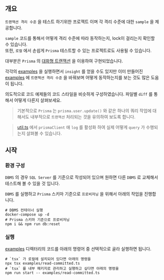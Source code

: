 ## 개요

`트랜잭션 격리 수준` 을 테스트 하기위한 프로젝트 이며 각 격리 수준에 대한 `sample` 을 제공합니다.

`sample` 코드를 통해서 어떻게 격리 수준에 따라 동작하는지, lock이 걸리는지 확인할 수 있습니다.  
또한, `로컬` 에서 손쉽게 `Prisma` 테스트할 수 있는 프로젝트로도 사용될 수 있습니다.

대부분은 `Prisma` 의 [대화형 트랜잭션](https://www.prisma.io/docs/guides/performance-and-optimization/prisma-client-transactions-guide#interactive-transactions) 을 이용하여 구현되었습니다.

각각의 [examples][examples-path] 을 실행하면서 `insight` 를 얻을 수도 있지만 이미 만들어진 [examples][examples-path] 에 `트랜잭션 격리 수준` 을 바꿔보며 어떻게 동작하는지를 보는 것도 많은 도움이 됩니다.

의도적으로 코드 예제들의 코드 스타일을 비슷하게 구성하였습니다. 파일별 `diff` 를 통해서 어떻게 다른지 살펴보세요.

> 기본적으로 `Prisma` 는 `prisma.user.update()` 와 같은 하나의 쿼리 작업에 대해서도 내부적으로 `트랜잭션` 처리되는 것을 유의하여 보도록 합니다.

> [util.ts][util-file] 에서 `prismaClient` 애 `log` 를 활성화 하여 실제 어떻게 `query` 가 수행되는지 살펴볼 수 있습니다.

## 시작

### 환경 구성

`DBMS` 의 경우 `SQL Server` 를 기준으로 작성되어 있으며 원하면 다른 `DBMS` 로 교체해서 테스트해 볼 수 있을 것 입니다.

`DBMS` 를 실행하고 `Prisma` 스키마 기준으로 `프로비저닝` 을 위해서 아래의 작업을 진행합니다.

```shell
# DBMS 컨테이너 실행
docker-compose up -d
# Prisma 스키마 기준으로 프로비저닝
npm i && npm run db:reset
```

### 실행

[examples][examples-path] 디렉터리의 코드를 아래의 명령어 중 선택적으로 골라 실행하면 됩니다.

```shell
# `tsx` 가 로컬에 설치되어 있다면 아래의 명령을
npx tsx examples/read-committed.ts
# `tsx` 를 내부 패키지로 관리하고 실행하고 싶다면 아래의 명령을
npm run start -- examples/read-committed.ts
```

[examples-path]: examples
[util-file]: util.ts

